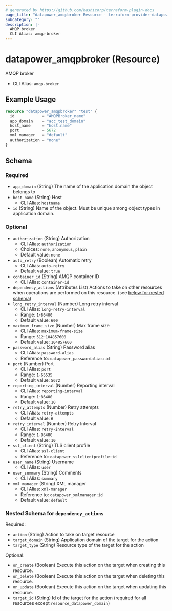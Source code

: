 ```yaml
---
# generated by https://github.com/hashicorp/terraform-plugin-docs
page_title: "datapower_amqpbroker Resource - terraform-provider-datapower"
subcategory: ""
description: |-
  AMQP broker
  CLI Alias: amqp-broker
---
```


# datapower_amqpbroker (Resource)

AMQP broker
  - CLI Alias: `amqp-broker`

## Example Usage

```terraform
resource "datapower_amqpbroker" "test" {
  id            = "AMQPBroker_name"
  app_domain    = "acc_test_domain"
  host_name     = "host.name"
  port          = 5672
  xml_manager   = "default"
  authorization = "none"
}
```

<!-- schema generated by tfplugindocs -->
## Schema

### Required

- `app_domain` (String) The name of the application domain the object belongs to
- `host_name` (String) Host
  - CLI Alias: `hostname`
- `id` (String) Name of the object. Must be unique among object types in application domain.

### Optional

- `authorization` (String) Authorization
  - CLI Alias: `authorization`
  - Choices: `none`, `anonymous`, `plain`
  - Default value: `none`
- `auto_retry` (Boolean) Automatic retry
  - CLI Alias: `auto-retry`
  - Default value: `true`
- `container_id` (String) AMQP container ID
  - CLI Alias: `container-id`
- `dependency_actions` (Attributes List) Actions to take on other resources when operations are performed on this resource. (see [below for nested schema](#nestedatt--dependency_actions))
- `long_retry_interval` (Number) Long retry interval
  - CLI Alias: `long-retry-interval`
  - Range: `1`-`86400`
  - Default value: `600`
- `maximum_frame_size` (Number) Max frame size
  - CLI Alias: `maximum-frame-size`
  - Range: `512`-`104857600`
  - Default value: `104857600`
- `password_alias` (String) Password alias
  - CLI Alias: `password-alias`
  - Reference to: `datapower_passwordalias:id`
- `port` (Number) Port
  - CLI Alias: `port`
  - Range: `1`-`65535`
  - Default value: `5672`
- `reporting_interval` (Number) Reporting interval
  - CLI Alias: `reporting-interval`
  - Range: `1`-`86400`
  - Default value: `10`
- `retry_attempts` (Number) Retry attempts
  - CLI Alias: `retry-attempts`
  - Default value: `6`
- `retry_interval` (Number) Retry Interval
  - CLI Alias: `retry-interval`
  - Range: `1`-`86400`
  - Default value: `10`
- `ssl_client` (String) TLS client profile
  - CLI Alias: `ssl-client`
  - Reference to: `datapower_sslclientprofile:id`
- `user_name` (String) Username
  - CLI Alias: `user`
- `user_summary` (String) Comments
  - CLI Alias: `summary`
- `xml_manager` (String) XML manager
  - CLI Alias: `xml-manager`
  - Reference to: `datapower_xmlmanager:id`
  - Default value: `default`

<a id="nestedatt--dependency_actions"></a>
### Nested Schema for `dependency_actions`

Required:

- `action` (String) Action to take on target resource
- `target_domain` (String) Application domain of the target for the action
- `target_type` (String) Resource type of the target for the action

Optional:

- `on_create` (Boolean) Execute this action on the target when creating this resource.
- `on_delete` (Boolean) Execute this action on the target when deleting this resource.
- `on_update` (Boolean) Execute this action on the target when updating this resource.
- `target_id` (String) Id of the target for the action (required for all resources except `resource_datapower_domain`)
